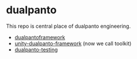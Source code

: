 # dualpanto
This repo is central place of dualpanto engineering.

- [dualpantoframework](https://github.com/HassoPlattnerInstituteHCI/dualpantoframework) 
- [unity-dualpanto-framework](https://github.com/HassoPlattnerInstituteHCI/unity-dualpanto-framework) (now we call toolkit)
- [dualpanto-testing]([dualpanto](https://github.com/HassoPlattnerInstituteHCI/dualpanto-testing)-testing) 
